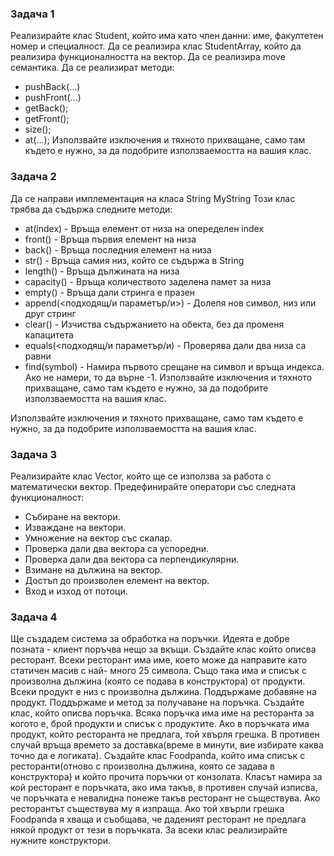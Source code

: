 ### Задача 1
Реализирайте клас Student, който има като член данни: име, факултетен номер и специалност. Да се реализира клас StudentArray,
който да реализира функционалността на вектор. Да се реализира move семантика. Да се реализират методи: 
- pushBack(...)
- pushFront(...)
- getBack();
- getFront(); 
- size();
- at(...);
Използвайте изключения и тяхното прихващане, само там където е нужно, за да подобрите използваемостта на вашия клас.


### Задача 2
Да се направи имплементация на класа String MyString Този клас трябва да съдържа следните методи:
- at(index) - Връща елемент от низа на опеределен index 
- front() - Връща първия елемент на низа
- back() - Връща последния елемент на низа
- str() - Връща самия низ, който се съдържа в String 
- length() - Връща дължината на низа 
- capacity() - Връща количеството заделена памет за низа
- empty() - Връща дали стринга е празен 
- append(<подходящ/и параметър/и>) - Долепя нов символ, низ или друг стринг
- clear() - Изчиства съдържанието на обекта, без да променя капацитета
- equals(<подходящ/и параметър/и) - Проверява дали два низа са равни 
- find(symbol) - Намира първото срещане на символ и връща индекса. Ако не намери, то да върне -1.
Използвайте изключения и тяхното прихващане, само там където е нужно, за да подобрите използваемостта на вашия клас.


Използвайте изключения и тяхното прихващане, само там където е нужно, за да подобрите използваемостта на вашия клас.
### Задача 3
Реализирайте клас Vector, който ще се използва за работа с математически вектор. Предефинирайте оператори със следната функционалност:

- Събиране на вектори.
- Изваждане на вектори.
- Умножение на вектор със скалар.
- Проверка дали два вектора са успоредни.
- Проверка дали два вектора са перпендикулярни.
- Взимане на дължина на вектор.
- Достъп до произволен елемент на вектор.
- Вход и изход от потоци.

### Задача 4
Ще създадем система за обработка на поръчки. Идеята е добре позната - клиент поръчва нещо за вкъщи. 
Създайте клас който описва ресторант. Всеки ресторант има име, което може да направите като статичен масив с най- много 25 символа.
Също така има и списък с произволна дължина (която се подава в конструктора) от продукти. Всеки продукт е низ с произволна дължина.
Поддържаме добавяне на продукт. Поддържаме и метод за получаване на поръчка. Създайте клас, който описва поръчка.
Всяка поръчка има име на ресторанта за когото е, брой продукти и списък с продуктите. Ако в поръчката има продукт, който ресторанта не предлага, 
той хвърля грешка. В противен случай връща времето за доставка(време в минути, вие избирате каква точно да е логиката). 
Създайте клас Foodpandа, който има списък с ресторанти(отново с произволна дължина, която се задава в конструктора) и който прочита поръчки от конзолата.
Класът намира за кой ресторант е поръчката, ако има такъв, в противен случай изписва, че поръчката е невалидна понеже такъв ресторант не съществува.
Ако ресторантът съществува му я изпраща. Ако той хвърли грешка Foodpanda я хваща и съобщава, че даденият ресторант не предлага някой продукт от тези в поръчката. 
За всеки клас реализирайте нужните конструктори.
